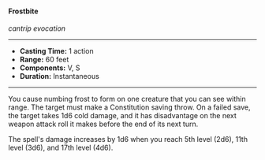#### Frostbite
*cantrip evocation*
___
- **Casting Time:** 1 action
- **Range:** 60 feet
- **Components:** V, S
- **Duration:** Instantaneous
___
You cause numbing frost to form on one creature that you can see within range. The target must make a Constitution saving throw. On a failed save, the target takes 1d6 cold damage, and it has disadvantage on the next weapon attack roll it makes before the end of its next turn.

The spell's damage increases by 1d6 when you reach 5th level (2d6), 11th level (3d6), and 17th level (4d6).